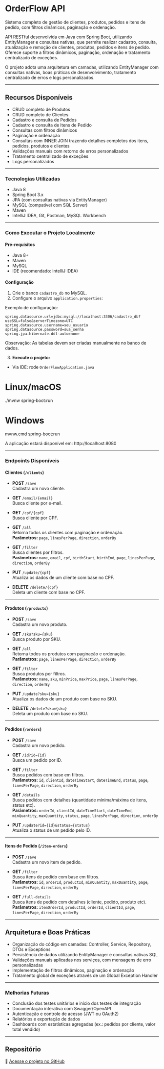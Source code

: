 # OrderFlow API

Sistema completo de gestão de clientes, produtos, pedidos e itens de pedido, com filtros dinâmicos, paginação e ordenação.

API RESTful desenvolvida em Java com Spring Boot, utilizando EntityManager e consultas nativas, que permite realizar cadastro, consulta, atualização e remoção de clientes, produtos, pedidos e itens de pedido. Oferece suporte a filtros dinâmicos, paginação, ordenação e tratamento centralizado de exceções.

O projeto adota uma arquitetura em camadas, utilizando EntityManager com consultas nativas, boas práticas de desenvolvimento, tratamento centralizado de erros e logs personalizados.

---

## Recursos Disponíveis

- CRUD completo de Produtos
- CRUD completo de Clientes
- Cadastro e consulta de Pedidos
- Cadastro e consulta de Itens de Pedido
- Consultas com filtros dinâmicos
- Paginação e ordenação
- Consultas com INNER JOIN trazendo detalhes completos dos itens, pedidos, produtos e clientes
- Validações manuais com retorno de erros personalizados
- Tratamento centralizado de exceções
- Logs personalizados

---

### Tecnologias Utilizadas
- Java 8
- Spring Boot 3.x
- JPA (com consultas nativas via EntityManager)
- MySQL (compatível com SQL Server)
- Maven
- IntelliJ IDEA, Git, Postman, MySQL Workbench

---

### Como Executar o Projeto Localmente

#### Pré-requisitos
- Java 8+
- Maven
- MySQL
- IDE (recomendado: IntelliJ IDEA)

#### Configuração
1. Crie o banco `cadastro_db` no MySQL.
2. Configure o arquivo `application.properties`:

Exemplo de configuração:

```properties
spring.datasource.url=jdbc:mysql://localhost:3306/cadastro_db?useSSL=false&serverTimezone=UTC
spring.datasource.username=seu_usuario
spring.datasource.password=sua_senha
spring.jpa.hibernate.ddl-auto=none
```

Observação: As tabelas devem ser criadas manualmente no banco de dados.


3. **Execute o projeto:**
- Via IDE: rode `OrderFlowApplication.java`

# Linux/macOS
./mvnw spring-boot:run

# Windows
mvnw.cmd spring-boot:run

A aplicação estará disponível em:
http://localhost:8080

---

### Endpoints Disponíveis

#### Clientes (`/clients`)

- **POST** `/save`  
  Cadastra um novo cliente.

- **GET** `/email/{email}`  
  Busca cliente por e-mail.

- **GET** `/cpf/{cpf}`  
  Busca cliente por CPF.

- **GET** `/all`  
  Retorna todos os clientes com paginação e ordenação.  
  **Parâmetros:** `page`, `linesPerPage`, `direction`, `orderBy`

- **GET** `/filter`  
  Busca clientes por filtros.  
  **Parâmetros:** `name`, `email`, `cpf`, `birthStart`, `birthEnd`, `page`, `linesPerPage`, `direction`, `orderBy`

- **PUT** `/update/{cpf}`  
  Atualiza os dados de um cliente com base no CPF.

- **DELETE** `/delete/{cpf}`  
  Deleta um cliente com base no CPF.

---

#### Produtos (`/products`)

- **POST** `/save`  
  Cadastra um novo produto.

- **GET** `/sku?sku={sku}`  
  Busca produto por SKU.

- **GET** `/all`  
  Retorna todos os produtos com paginação e ordenação.  
  **Parâmetros:** `page`, `linesPerPage`, `direction`, `orderBy`

- **GET** `/filter`  
  Busca produtos por filtros.  
  **Parâmetros:** `name`, `sku`, `minPrice`, `maxPrice`, `page`, `linesPerPage`, `direction`, `orderBy`

- **PUT** `/update?sku={sku}`  
  Atualiza os dados de um produto com base no SKU.

- **DELETE** `/delete?sku={sku}`  
  Deleta um produto com base no SKU.

---

#### Pedidos (`/orders`)

- **POST** `/save`  
  Cadastra um novo pedido.

- **GET** `/id?id={id}`  
  Busca um pedido por ID.

- **GET** `/filter`  
  Busca pedidos com base em filtros.  
  **Parâmetros:** `id`, `clientId`, `dateTimeStart`, `dateTimeEnd`, `status`, `page`, `linesPerPage`, `direction`, `orderBy`

- **GET** `/details`  
  Busca pedidos com detalhes (quantidade mínima/máxima de itens, status etc).  
  **Parâmetros:** `orderId`, `clientId`, `dateTimeStart`, `dateTimeEnd`, `minQuantity`, `maxQuantity`, `status`, `page`, `linesPerPage`, `direction`, `orderBy`

- **PUT** `/update?id={id}&status={status}`  
  Atualiza o status de um pedido pelo ID.

---

#### Itens de Pedido (`/item-orders`)

- **POST** `/save`  
  Cadastra um novo item de pedido.

- **GET** `/filter`  
  Busca itens de pedido com base em filtros.  
  **Parâmetros:** `id`, `orderId`, `productId`, `minQuantity`, `maxQuantity`, `page`, `linesPerPage`, `direction`, `orderBy`

- **GET** `/full-details`  
  Busca itens de pedido com detalhes (cliente, pedido, produto etc).  
  **Parâmetros:** `itemOrderId`, `productId`, `orderId`, `clientId`, `page`, `linesPerPage`, `direction`, `orderBy`
---

## Arquitetura e Boas Práticas

- Organização do código em camadas: Controller, Service, Repository, DTOs e Exceptions
- Persistência de dados utilizando EntityManager e consultas nativas SQL
- Validações manuais aplicadas nos serviços, com mensagens de erro personalizadas
- Implementação de filtros dinâmicos, paginação e ordenação
- Tratamento global de exceções através de um Global Exception Handler

---

### Melhorias Futuras
- Conclusão dos testes unitários e início dos testes de integração
- Documentação interativa com Swagger/OpenAPI
- Autenticação e controle de acesso (JWT ou OAuth2)
- Relatórios e exportação de dados
- Dashboards com estatísticas agregadas (ex.: pedidos por cliente, valor total vendido)

---

## Repositório

🔗 [Acesse o projeto no GitHub](https://github.com/rodrigopettenon/orderflow-api)
